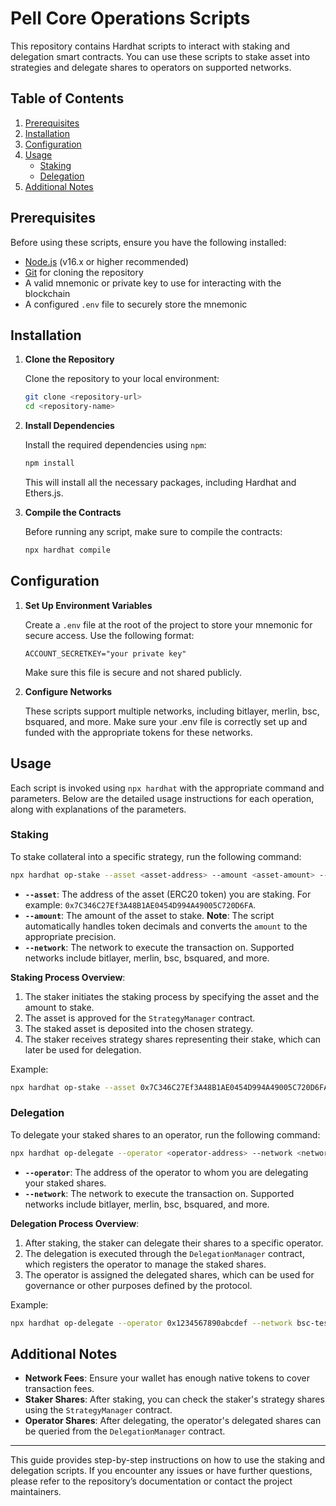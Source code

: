 # Pell Core Operations Scripts

This repository contains Hardhat scripts to interact with staking and delegation smart contracts. You can use these scripts to stake asset into strategies and delegate shares to operators on supported networks.

## Table of Contents

1. [Prerequisites](#prerequisites)
2. [Installation](#installation)
3. [Configuration](#configuration)
4. [Usage](#usage)
   - [Staking](#staking)
   - [Delegation](#delegation)
5. [Additional Notes](#additional-notes)

## Prerequisites

Before using these scripts, ensure you have the following installed:

- [Node.js](https://nodejs.org/) (v16.x or higher recommended)
- [Git](https://git-scm.com/) for cloning the repository
- A valid mnemonic or private key to use for interacting with the blockchain
- A configured `.env` file to securely store the mnemonic

## Installation

1. **Clone the Repository**

   Clone the repository to your local environment:

   ```bash
   git clone <repository-url>
   cd <repository-name>
   ```

2. **Install Dependencies**

   Install the required dependencies using `npm`:

   ```bash
   npm install
   ```

   This will install all the necessary packages, including Hardhat and Ethers.js.

3. **Compile the Contracts**

   Before running any script, make sure to compile the contracts:

   ```bash
   npx hardhat compile
   ```

## Configuration

1. **Set Up Environment Variables**

   Create a `.env` file at the root of the project to store your mnemonic for secure access. Use the following format:

   ```env
   ACCOUNT_SECRETKEY="your private key"
   ```

   Make sure this file is secure and not shared publicly.

2. **Configure Networks**

   These scripts support multiple networks, including bitlayer, merlin, bsc, bsquared, and more. Make sure your .env file is correctly set up and funded with the appropriate tokens for these networks.

## Usage

Each script is invoked using `npx hardhat` with the appropriate command and parameters. Below are the detailed usage instructions for each operation, along with explanations of the parameters.

### Staking

To stake collateral into a specific strategy, run the following command:

```bash
npx hardhat op-stake --asset <asset-address> --amount <asset-amount> --network <network>
```

- **`--asset`**: The address of the asset (ERC20 token) you are staking. For example: `0x7C346C27Ef3A48B1AE0454D994A49005C720D6FA`.
- **`--amount`**: The amount of the asset to stake. **Note**: The script automatically handles token decimals and converts the `amount` to the appropriate precision.
- **`--network`**: The network to execute the transaction on. Supported networks include bitlayer, merlin, bsc, bsquared, and more.

**Staking Process Overview**:

1. The staker initiates the staking process by specifying the asset and the amount to stake.
2. The asset is approved for the `StrategyManager` contract.
3. The staked asset is deposited into the chosen strategy.
4. The staker receives strategy shares representing their stake, which can later be used for delegation.

Example:

```bash
npx hardhat op-stake --asset 0x7C346C27Ef3A48B1AE0454D994A49005C720D6FA --amount 100 --network bsc-testnet
```

### Delegation

To delegate your staked shares to an operator, run the following command:

```bash
npx hardhat op-delegate --operator <operator-address> --network <network>
```

- **`--operator`**: The address of the operator to whom you are delegating your staked shares.
- **`--network`**: The network to execute the transaction on. Supported networks include bitlayer, merlin, bsc, bsquared, and more.

**Delegation Process Overview**:

1. After staking, the staker can delegate their shares to a specific operator.
2. The delegation is executed through the `DelegationManager` contract, which registers the operator to manage the staked shares.
3. The operator is assigned the delegated shares, which can be used for governance or other purposes defined by the protocol.

Example:

```bash
npx hardhat op-delegate --operator 0x1234567890abcdef --network bsc-testnet
```

## Additional Notes

- **Network Fees**: Ensure your wallet has enough native tokens to cover transaction fees.
- **Staker Shares**: After staking, you can check the staker's strategy shares using the `StrategyManager` contract.
- **Operator Shares**: After delegating, the operator's delegated shares can be queried from the `DelegationManager` contract.

---

This guide provides step-by-step instructions on how to use the staking and delegation scripts. If you encounter any issues or have further questions, please refer to the repository’s documentation or contact the project maintainers.
